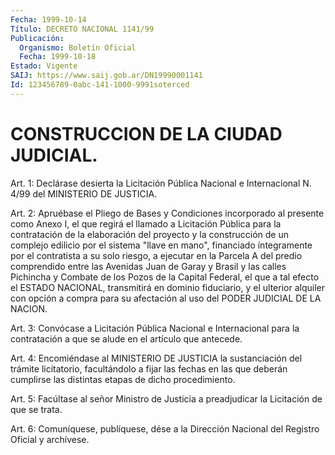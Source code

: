 ```yaml
---
Fecha: 1999-10-14
Título: DECRETO NACIONAL 1141/99
Publicación:
  Organismo: Boletín Oficial
  Fecha: 1999-10-18
Estado: Vigente
SAIJ: https://www.saij.gob.ar/DN19990001141
Id: 123456789-0abc-141-1000-9991soterced
---
```

# CONSTRUCCION DE LA CIUDAD JUDICIAL.

<a id="1"></a>
Art. 1: Declárase  desierta  la Licitación Pública Nacional e Internacional N. 4/99 del MINISTERIO DE JUSTICIA.

<a id="2"></a>
Art. 2: Apruébase el Pliego de Bases  y Condiciones incorporado al presente  como  Anexo  I,  el que regirá el  llamado  a  Licitación Pública para la contratación  de  la  elaboración del proyecto y la construcción  de  un complejo edilicio por  el  sistema  "llave  en mano", financiado íntegramente por el contratista a su solo riesgo, a  ejecutar  en la Parcela  A  del  predio  comprendido  entre  las Avenidas Juan de Garay y Brasil y las calles Pichincha y Combate de los Pozos de la  Capital  Federal,  el  que  a tal efecto el ESTADO NACIONAL, transmitirá en dominio fiduciario, y el ulterior alquiler con opción a compra para su afectación al uso del PODER JUDICIAL DE LA NACION.

<a id="3"></a>
Art.  3: Convócase a Licitación Pública Nacional  e  Internacional para la  contratación  a  que  se alude en el artículo que antecede.

<a id="4"></a>
Art. 4: Encomiéndase al MINISTERIO  DE  JUSTICIA  la sustanciación del trámite licitatorio, facultándolo a fijar las fechas en las que deberán  cumplirse  las  distintas  etapas  de  dicho procedimiento.

<a id="5"></a>
Art. 5: Facúltase al señor Ministro de Justicia  a preadjudicar la Licitación de que se trata.

<a id="6"></a>
Art.  6: Comuníquese, publíquese, dése a la Dirección  Nacional del Registro Oficial y archívese.